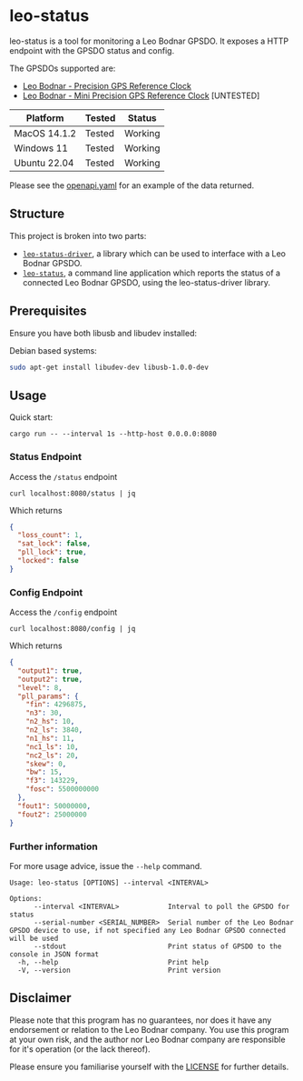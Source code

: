 # leo-status

leo-status is a tool for monitoring a Leo Bodnar GPSDO. It exposes a HTTP endpoint with the GPSDO status and config.

The GPSDOs supported are:
- [Leo Bodnar - Precision GPS Reference Clock](https://www.leobodnar.com/shop/index.php?main_page=product_info&cPath=107&products_id=234)
- [Leo Bodnar - Mini Precision GPS Reference Clock](https://www.leobodnar.com/shop/index.php?main_page=product_info&cPath=107&products_id=301) [UNTESTED]

| Platform     | Tested | Status  |
| ------------ | ------ | ------- |
| MacOS 14.1.2 | Tested | Working |
| Windows 11   | Tested | Working |
| Ubuntu 22.04 | Tested | Working |

Please see the [openapi.yaml](./leo-status/openapi.yaml) for an example of the data returned.

## Structure

This project is broken into two parts:

- [`leo-status-driver`](./leo-status-driver/), a library which can be used to interface with a Leo Bodnar GPSDO.
- [`leo-status`](./leo-status/), a command line application which reports the status of a connected Leo Bodnar GPSDO, using the leo-status-driver library.

## Prerequisites

Ensure you have both libusb and libudev installed:

Debian based systems:
```bash
sudo apt-get install libudev-dev libusb-1.0.0-dev
```

## Usage

Quick start:

```shell
cargo run -- --interval 1s --http-host 0.0.0.0:8080
```

### Status Endpoint

Access the `/status` endpoint
```shell
curl localhost:8080/status | jq
```

Which returns
```json
{
  "loss_count": 1,
  "sat_lock": false,
  "pll_lock": true,
  "locked": false
}
```

### Config Endpoint

Access the `/config` endpoint
```shell
curl localhost:8080/config | jq
```

Which returns
```json
{
  "output1": true,
  "output2": true,
  "level": 8,
  "pll_params": {
    "fin": 4296875,
    "n3": 30,
    "n2_hs": 10,
    "n2_ls": 3840,
    "n1_hs": 11,
    "nc1_ls": 10,
    "nc2_ls": 20,
    "skew": 0,
    "bw": 15,
    "f3": 143229,
    "fosc": 5500000000
  },
  "fout1": 50000000,
  "fout2": 25000000
}
```

### Further information

For more usage advice, issue the `--help` command.

```
Usage: leo-status [OPTIONS] --interval <INTERVAL>

Options:
      --interval <INTERVAL>            Interval to poll the GPSDO for status
      --serial-number <SERIAL_NUMBER>  Serial number of the Leo Bodnar GPSDO device to use, if not specified any Leo Bodnar GPSDO connected will be used
      --stdout                         Print status of GPSDO to the console in JSON format
  -h, --help                           Print help
  -V, --version                        Print version
```
## Disclaimer

Please note that this program has no guarantees, nor does it have any endorsement or relation to the Leo Bodnar company. You use this program at your own risk, and the author nor Leo Bodnar company are responsible for it's operation (or the lack thereof).

Please ensure you familiarise yourself with the [LICENSE](./LICENSE) for further details.
